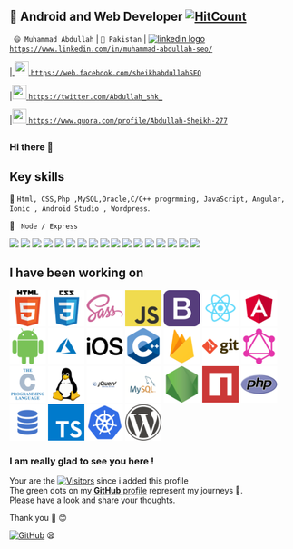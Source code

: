 
## 🔭 Android and Web Developer [![HitCount](http://hits.dwyl.com/Abdullah-Sheikh/Abdullah-Sheikh.svg)](http://hits.dwyl.com/Abdullah-Sheikh/Abdullah-Sheikh)


` 😄 Muhammad Abdullah` |  `🌱 Pakistan` | <a href="https://www.linkedin.com/in/muhammad-abdullah-seo"><img src="https://avatars3.githubusercontent.com/u/357098" width="25" height="25" alt="linkedin logo"/> `https://www.linkedin.com/in/muhammad-abdullah-seo/`</a>

|<a href="https://web.facebook.com/sheikhabdullahSEO"> <img src="https://img.icons8.com/cute-clipart/128/000000/facebook-new.png" width="25" height="25" /> `https://web.facebook.com/sheikhabdullahSEO`</a>

|<a href="https://twitter.com/Abdullah_shk_"><img src="https://img.icons8.com/cute-clipart/64/000000/twitter.png" width="25" height="25" /> `https://twitter.com/Abdullah_shk_`</a>

|<a href ="https://www.quora.com/profile/Abdullah-Sheikh-277"><img src="https://img.icons8.com/ios-filled/50/000000/quora.png" width="25" height="25" /> `https://www.quora.com/profile/Abdullah-Sheikh-277`</a>






##
### Hi there 👋 



 


## Key skills

💬 `Html, CSS,Php ,MySQL,Oracle,C/C++ progrmming, JavaScript, Angular, Ionic , Android Studio , Wordpress`.

📖 ` Node / Express`

<p>
  <img src="https://img.shields.io/badge/Html-%E2%98%85%E2%98%85%E2%98%85%E2%98%85%E2%98%85-ff7851" /> 
  <img src="https://img.shields.io/badge/CSS-%E2%98%85%E2%98%85%E2%98%85%E2%98%85%E2%98%85-44b2fb" /> 
  <img src="https://img.shields.io/badge/SCSS-%E2%98%85%E2%98%85%E2%98%85%E2%98%85%E2%98%85-3fedff" />  
  <img src="https://img.shields.io/badge/javascript-%E2%98%85%E2%98%85%E2%98%85%E2%98%85%E2%98%86-f99f03" /> 
  <img src="https://img.shields.io/badge/ReactJs-%E2%98%85%E2%98%85%E2%98%85%E2%98%85%E2%98%86-01d9ff" /> 
  <img src="https://img.shields.io/badge/Angular-%E2%98%85%E2%98%85%E2%98%85%E2%98%85%E2%98%86-c40f2e" /> 
  <img src="https://img.shields.io/badge/PHP-%E2%98%85%E2%98%85%E2%98%85%E2%98%85%E2%98%86-5466b6" /> 
  <img src="https://img.shields.io/badge/MSQL-%E2%98%85%E2%98%85%E2%98%85%E2%98%85%E2%98%86-05a5e2" /> 
  <img src="https://img.shields.io/badge/BootStrap-%E2%98%85%E2%98%85%E2%98%85%E2%98%85%E2%98%86-9b5ee4" /> 
  <img src="https://img.shields.io/badge/C++-%E2%98%85%E2%98%85%E2%98%85%E2%98%85%E2%98%86-2accff" /> 
  <img src="https://img.shields.io/badge/jQuery-%E2%98%85%E2%98%85%E2%98%85%E2%98%85%E2%98%86-0d0d0d" /> 
  <img src="https://img.shields.io/badge/Ionic-%E2%98%85%E2%98%85%E2%98%85%E2%98%85%E2%98%86-52f9ae" /> 
  <img src="https://img.shields.io/badge/NodeJs-%E2%98%85%E2%98%85%E2%98%85%E2%98%85%E2%98%86-9ef380" /> 
  <img src="https://img.shields.io/badge/Android-%E2%98%85%E2%98%85%E2%98%85%E2%98%85%E2%98%86-c21325" /> 
   <img src="https://img.shields.io/badge/Oracle-%E2%98%85%E2%98%85%E2%98%85%E2%98%85%E2%98%86-bff754" /> 
   <img src="https://img.shields.io/badge/Firebase-%E2%98%85%E2%98%85%E2%98%85%E2%98%85%E2%98%86-f05340" /> 
   <img src="https://img.shields.io/badge/Wordpress-%E2%98%85%E2%98%85%E2%98%85%E2%98%85%E2%98%86-35a7f1" /> 
  <!-- <img src="https://img.shields.io/badge/AdobePhotoshop-%E2%98%85%E2%98%85%E2%98%85%E2%98%85%E2%98%86-2a10f5" /> 
   <img src="https://img.shields.io/badge/AdobeIllustrator-%E2%98%85%E2%98%85%E2%98%85%E2%98%85%E2%98%86-fe7b05" /> 
   <img src="https://img.shields.io/badge/Sketch-%E2%98%85%E2%98%85%E2%98%85%E2%98%85%E2%98%86-fdad00" /> 
   <img src="https://img.shields.io/badge/Invision-%E2%98%85%E2%98%85%E2%98%85%E2%98%85%E2%98%86-f8517c" /> -->
</p>


## I have been working on

<img src="https://raw.githubusercontent.com/github/explore/80688e429a7d4ef2fca1e82350fe8e3517d3494d/topics/html/html.png" width="64" height="64" alt="html logo"/> <img src="https://raw.githubusercontent.com/github/explore/80688e429a7d4ef2fca1e82350fe8e3517d3494d/topics/css/css.png" width="64" height="64" alt="css logo">
 <img src="https://raw.githubusercontent.com/github/explore/80688e429a7d4ef2fca1e82350fe8e3517d3494d/topics/sass/sass.png" width="64" height="64" alt="sass logo">
 <img src="https://raw.githubusercontent.com/github/explore/80688e429a7d4ef2fca1e82350fe8e3517d3494d/topics/javascript/javascript.png" width="64" height="64" alt="javascript logo">
 <img src="https://raw.githubusercontent.com/github/explore/80688e429a7d4ef2fca1e82350fe8e3517d3494d/topics/bootstrap/bootstrap.png" width="64" height="64" alt="bootstrap logo">
 <img src="https://raw.githubusercontent.com/github/explore/80688e429a7d4ef2fca1e82350fe8e3517d3494d/topics/react/react.png" width="64" height="64" alt="react logo">
 <img src="https://raw.githubusercontent.com/github/explore/80688e429a7d4ef2fca1e82350fe8e3517d3494d/topics/angular/angular.png" class="rounded-1 mr-3" width="64" height="64" alt="angular">
 <img src="https://raw.githubusercontent.com/github/explore/fbceb94436312b6dacde68d122a5b9c7d11f9524/topics/android/android.png" class="rounded-1 mr-3" width="64" height="64" alt="aws">
 <img src="https://raw.githubusercontent.com/github/explore/80688e429a7d4ef2fca1e82350fe8e3517d3494d/topics/azure/azure.png" class="rounded-1 mr-3" width="64" height="64" alt="azure">
 <img src="https://raw.githubusercontent.com/github/explore/cb39e2385dfcec8a661d01bfacff6b1e33bbaa9d/topics/ios/ios.png" class="rounded-1 mr-3" width="64" height="64" alt="babel">
 <img src="https://raw.githubusercontent.com/github/explore/80688e429a7d4ef2fca1e82350fe8e3517d3494d/topics/cpp/cpp.png" class="rounded-1 mr-3" width="64" height="64" alt="docker">
 <img src="https://raw.githubusercontent.com/github/explore/80688e429a7d4ef2fca1e82350fe8e3517d3494d/topics/firebase/firebase.png" class="rounded-1 mr-3" width="64" height="64" alt="dotnet">
 <img src="https://raw.githubusercontent.com/github/explore/80688e429a7d4ef2fca1e82350fe8e3517d3494d/topics/git/git.png" class="rounded-1 mr-3" width="64" height="64" alt="git">
 <img src="https://raw.githubusercontent.com/github/explore/5c058a388828bb5fde0bcafd4bc867b5bb3f26f3/topics/graphql/graphql.png" class="rounded-1 mr-3" width="64" height="64" alt="graphql">
 <img src="https://raw.githubusercontent.com/github/explore/80688e429a7d4ef2fca1e82350fe8e3517d3494d/topics/c/c.png" class="rounded-1 mr-3" width="64" height="64" alt="gulp">
 <img src="https://raw.githubusercontent.com/github/explore/80688e429a7d4ef2fca1e82350fe8e3517d3494d/topics/linux/linux.png" class="rounded-1 mr-3" width="64" height="64" alt="homebrew">
 <img src="https://raw.githubusercontent.com/github/explore/80688e429a7d4ef2fca1e82350fe8e3517d3494d/topics/jquery/jquery.png" class="rounded-1 mr-3" width="64" height="64" alt="jquery">
 <img src="https://raw.githubusercontent.com/github/explore/80688e429a7d4ef2fca1e82350fe8e3517d3494d/topics/mysql/mysql.png" class="rounded-1 mr-3" width="64" height="64" alt="mysql">
 <img src="https://raw.githubusercontent.com/github/explore/80688e429a7d4ef2fca1e82350fe8e3517d3494d/topics/nodejs/nodejs.png" class="rounded-1 mr-3" width="64" height="64" alt="nodejs">
 <img src="https://raw.githubusercontent.com/github/explore/80688e429a7d4ef2fca1e82350fe8e3517d3494d/topics/npm/npm.png" class="rounded-1 mr-3" width="64" height="64" alt="npm">
 <img src="https://raw.githubusercontent.com/github/explore/ccc16358ac4530c6a69b1b80c7223cd2744dea83/topics/php/php.png" class="rounded-1 mr-3" width="64" height="64" alt="php">
 <img src="https://raw.githubusercontent.com/github/explore/80688e429a7d4ef2fca1e82350fe8e3517d3494d/topics/sql/sql.png" class="rounded-1 mr-3" width="64" height="64" alt="sql">
 <img src="https://raw.githubusercontent.com/github/explore/80688e429a7d4ef2fca1e82350fe8e3517d3494d/topics/typescript/typescript.png" class="rounded-1 mr-3" width="64" height="64" alt="typescript">
 <img src="https://raw.githubusercontent.com/github/explore/80688e429a7d4ef2fca1e82350fe8e3517d3494d/topics/kubernetes/kubernetes.png" class="rounded-1 mr-3" width="64" height="64" alt="webpack">
 <img src="https://raw.githubusercontent.com/github/explore/80688e429a7d4ef2fca1e82350fe8e3517d3494d/topics/wordpress/wordpress.png" class="rounded-1 mr-3" width="64" height="64" alt="wordpress">




### I am really glad to see you here !
Your are the [![Visitors](https://visitor-badge.glitch.me/badge?page_id=muhraff.visitor-badge)](https://github.com/Abdullah-Sheikh) since i added this profile <br>
The green dots on my [**GitHub** profile](https://github.com/Abdullah-Sheikh=repositories) represent my journeys :rocket:.<br> Please have a look and share your thoughts. 

Thank you 🙏 😊  

[![GitHub](https://img.shields.io/badge/dynamic/json?logo=github&label=GitHub+Followers&labelColor=282c34&color=181717&query=%24.data.totalSubs&url=https%3A%2F%2Fapi.spencerwoo.com%2Fsubstats%2F%3Fsource%3Dgithub%26queryKey%3Dofisial&longCache=true)](github.com/Abdullah-Sheikh)
😪

<!--
**Abdullah-Sheikh/Abdullah-Sheikh** is a ✨ _special_ ✨ repository because its `README.md` (this file) appears on your GitHub profile.

Here are some ideas to get you started:

- 🔭 I’m currently working on ...
- 🌱 I’m currently learning ...
- 👯 I’m looking to collaborate on ...
- 🤔 I’m looking for help with ...
- 💬 Ask me about ...
- 📫 How to reach me: ...
- 😄 Pronouns: ...
- ⚡ Fun fact: ...
-->

